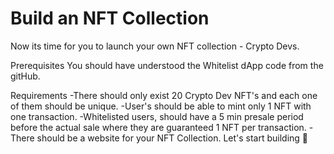 # Build an NFT Collection
Now its time for you to launch your own NFT collection - Crypto Devs.

Prerequisites
You should have understood  the Whitelist dApp code from the gitHub.


Requirements
-There should only exist 20 Crypto Dev NFT's and each one of them should be unique.
-User's should be able to mint only 1 NFT with one transaction.
-Whitelisted users, should have a 5 min presale period before the actual sale where they are guaranteed 1 NFT per transaction.
-There should be a website for your NFT Collection.
Let's start building 🚀
